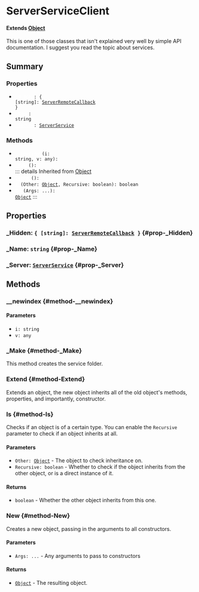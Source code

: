 # ServerServiceClient
#### Extends [Object](./Object)
This is one of those classes that isn't explained very well
by simple API documentation. I suggest you read the topic about
services.

## Summary
### Properties
- <code><a style="color:white" href="#prop-_Hidden">_Hidden</a>: { [string]: [ServerRemoteCallback](/api/serverremotecallback) }</code>
- <code><a style="color:white" href="#prop-_Name">_Name</a>: string</code>
- <code><a style="color:white" href="#prop-_Server">_Server</a>: [ServerService](/api/serverservice)</code>
### Methods
- <code><a style="color:white" href="#method-__newindex">__newindex</a>(i: string, v: any): </code>
- <code><a style="color:white" href="#method-_Make">_Make</a>(): </code>
::: details Inherited from [Object](./Object)
- <code><a style="color:white" href="#method-Extend">Extend</a>(): </code>
- <code><a style="color:white" href="#method-Is">Is</a>(Other: [Object](/api/object), Recursive: boolean): boolean</code>
- <code><a style="color:white" href="#method-New">New</a>(Args: ...): [Object](/api/object)</code>
:::
## Properties
### _Hidden: <code>{ [string]: [ServerRemoteCallback](/api/serverremotecallback) }</code> {#prop-_Hidden}

### _Name: <code>string</code> {#prop-_Name}

### _Server: <code>[ServerService](/api/serverservice)</code> {#prop-_Server}

## Methods
### __newindex {#method-__newindex}

#### Parameters
- <code>i: string</code>
- <code>v: any</code>
### _Make {#method-_Make}
This method creates the service folder.

### Extend {#method-Extend}
Extends an object, the new object inherits all of the old object's
methods, properties, and importantly, constructor.

### Is {#method-Is}
Checks if an object is of a certain type. You can enable the
`Recursive` parameter to check if an object inherits at all.

#### Parameters
- <code>Other: [Object](/api/object)</code> - The object to check inheritance on.
- <code>Recursive: boolean</code> - Whether to check if the object inherits from the other object, or is a direct instance of it.
#### Returns
- <code>boolean</code> - Whether the other object inherits from this one.
### New {#method-New}
Creates a new object, passing in the arguments to all constructors.

#### Parameters
- <code>Args: ...</code> - Any arguments to pass to constructors
#### Returns
- <code>[Object](/api/object)</code> - The resulting object.
